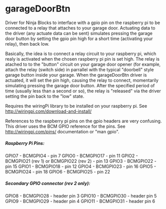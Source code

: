 garageDoorBtn
=============

Driver for Ninja Blocks to interface with a gpio pin on the raspberry pi to be connected to a relay that attaches to your garage door. Actuating data to the driver (any actuate data can be sent) simulates pressing the garage door button by setting the gpio pin high for a short time (activating your relay), then back low.

Basically, the idea is to connect a relay circuit to your raspberry pi, which realy is activated when the chosen raspberry pi pin is set high. The relay is atached to to the "button" circuit on your garage door opener (for example, attach the relay (switch side) in parrallel with the typical "doorbell" style garage button inside your garage. When the garageDoorBtn driver is actuated, it will set the pin high, causing the relay to connect, momentarily simulating pressing the garage door button. After the specified period of time (usually less than a second or so), the relay is "released" via the driver setting the pin back to the "low" state.

Requires the wiringPi library to be installed on your raspberry pi. See http://wiringpi.com/download-and-install/

References to the raspberry pi pins on the gpio headers are very confusing. This driver uses the BCM GPIO reference for the pins. See http://wiringpi.com/pins/ documentation or "man gpio".

<h5>Raspberry Pi Pins:</h5>
	GPIO7 - BCMGPIO4 - pin 7
	GPIO0 - BCMGPIO17 - pin 11
	GPIO2 - BCMGPIO21 (rev 1) or BCMGPIO22 (rev 2) - pin 13
	GPIO3 - BCMGPIO22 - pin 15
	GPIO1 - BCMGPIO18 - pin 12
	GPIO4 - BCMGPIO23 - pin 16
	GPIO5 - BCMGPIO24 - pin 18
	GPIO6 - BCMGPIO25 - pin 22
<h5>Secondary GPIO connector (rev 2 only):</h5>
	GPIO8 - BCMGPIO28 - header pin 3
	GPIO10 - BCMGPIO30 - header pin 5
	GPIO9 - BCMGPIO29 - header pin 4
	GPIO11 - BCMGPIO31 - header pin 6

